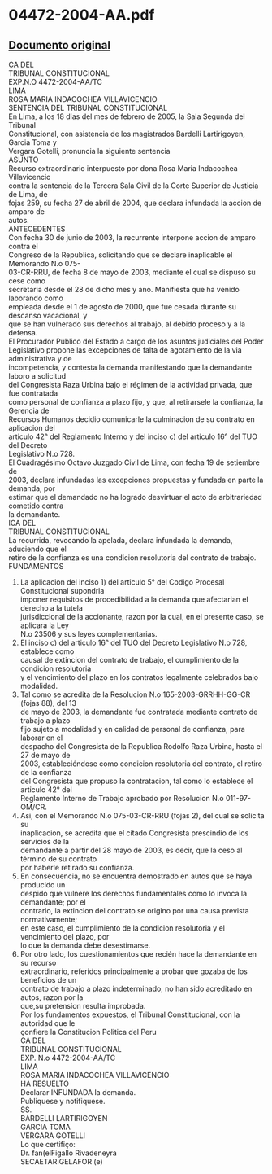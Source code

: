 
04472-2004-AA.pdf
=================
  
[Documento original](https://tc.gob.pe/jurisprudencia/2005/04472-2004-AA.pdf)  
---  
CA DEL  
TRIBUNAL CONSTITUCIONAL  
EXP.N.O 4472-2004-AA/TC  
LIMA  
ROSA MARIA INDACOCHEA VILLAVICENCIO  
SENTENCIA DEL TRIBUNAL CONSTITUCIONAL  
En Lima, a los 18 dias del mes de febrero de 2005, la Sala Segunda del Tribunal  
Constitucional, con asistencia de los magistrados Bardelli Lartirigoyen, Garcia Toma y  
Vergara Gotelli, pronuncia la siguiente sentencia  
ASUNTO  
Recurso extraordinario interpuesto por dona Rosa Maria Indacochea Villavicencio  
contra la sentencia de la Tercera Sala Civil de la Corte Superior de Justicia de Lima, de  
fojas 259, su fecha 27 de abril de 2004, que declara infundada la accion de amparo de  
autos.  
ANTECEDENTES  
Con fecha 30 de junio de 2003, la recurrente interpone accion de amparo contra el  
Congreso de la Republica, solicitando que se declare inaplicable el Memorando N.o 075-  
03-CR-RRU, de fecha 8 de mayo de 2003, mediante el cual se dispuso su cese como  
secretaria desde el 28 de dicho mes y ano. Manifiesta que ha venido laborando como  
empleada desde el 1 de agosto de 2000, que fue cesada durante su descanso vacacional, y  
que se han vulnerado sus derechos al trabajo, al debido proceso y a la defensa.  
El Procurador Publico del Estado a cargo de los asuntos judiciales del Poder  
Legislativo propone las excepciones de falta de agotamiento de la via administrativa y de  
incompetencia, y contesta la demanda manifestando que la demandante laboro a solicitud  
del Congresista Raza Urbina bajo el régimen de la actividad privada, que fue contratada  
como personal de confianza a plazo fijo, y que, al retirarsele la confianza, la Gerencia de  
Recursos Humanos decidio comunicarle la culminacion de su contrato en aplicacion del  
articulo 42° del Reglamento Interno y del inciso c) del articulo 16° del TUO del Decreto  
Legislativo N.o 728.  
El Cuadragésimo Octavo Juzgado Civil de Lima, con fecha 19 de setiembre de  
2003, declara infundadas las excepciones propuestas y fundada en parte la demanda, por  
estimar que el demandado no ha logrado desvirtuar el acto de arbitrariedad cometido contra  
la demandante.  
ICA DEL  
TRIBUNAL CONSTITUCIONAL  
La recurrida, revocando la apelada, declara infundada la demanda, aduciendo que el  
retiro de la confianza es una condicion resolutoria del contrato de trabajo.  
FUNDAMENTOS  
1. La aplicacion del inciso 1) del articulo 5° del Codigo Procesal Constitucional supondria  
imponer requisitos de procedibilidad a la demanda que afectarian el derecho a la tutela  
jurisdiccional de la accionante, razon por la cual, en el presente caso, se aplicara la Ley  
N.o 23506 y sus leyes complementarias.  
2. El inciso c) del articulo 16° del TUO del Decreto Legislativo N.o 728, establece como  
causal de extincion del contrato de trabajo, el cumplimiento de la condicion resolutoria  
y el vencimiento del plazo en los contratos legalmente celebrados bajo modalidad.  
3. Tal como se acredita de la Resolucion N.o 165-2003-GRRHH-GG-CR (fojas 88), del 13  
de mayo de 2003, la demandante fue contratada mediante contrato de trabajo a plazo  
fijo sujeto a modalidad y en calidad de personal de confianza, para laborar en el  
despacho del Congresista de la Republica Rodolfo Raza Urbina, hasta el 27 de mayo de  
2003, estableciéndose como condicion resolutoria del contrato, el retiro de la confianza  
del Congresista que propuso la contratacion, tal como lo establece el articulo 42° del  
Reglamento Interno de Trabajo aprobado por Resolucion N.o 011-97-OM/CR.  
4. Asi, con el Memorando N.o 075-03-CR-RRU (fojas 2), del cual se solicita su  
inaplicacion, se acredita que el citado Congresista prescindio de los servicios de la  
demandante a partir del 28 mayo de 2003, es decir, que la ceso al término de su contrato  
por haberle retirado su confianza.  
5. En consecuencia, no se encuentra demostrado en autos que se haya producido un  
despido que vulnere los derechos fundamentales como lo invoca la demandante; por el  
contrario, la extincion del contrato se origino por una causa prevista normativamente;  
en este caso, el cumplimiento de la condicion resolutoria y el vencimiento del plazo, por  
lo que la demanda debe desestimarse.  
6. Por otro lado, los cuestionamientos que recién hace la demandante en su recurso  
extraordinario, referidos principalmente a probar que gozaba de los beneficios de un  
contrato de trabajo a plazo indeterminado, no han sido acreditado en autos, razon por la  
que,su pretension resulta improbada.  
Por los fundamentos expuestos, el Tribunal Constitucional, con la autoridad que le  
çonfiere la Constitucion Politica del Peru  
CA DEL  
TRIBUNAL CONSTITUCIONAL  
EXP. N.o 4472-2004-AA/TC  
LIMA  
ROSA MARIA INDACOCHEA VILLAVICENCIO  
HA RESUELTO  
Declarar INFUNDADA la demanda.  
Publiquese y notifiquese.  
SS.  
BARDELLI LARTIRIGOYEN  
GARCIA TOMA  
VERGARA GOTELLI  
Lo que certifiço:  
Dr. fan(elFigallo Rivadeneyra  
SECAETARIGELAFOR (e)